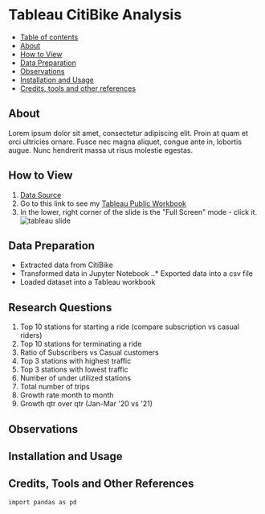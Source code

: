# Tableau CitiBike Analysis

-   [Table of contents](#table-of-contents)
-   [About](#about)
-   [How to View](#how-to-view)
-   [Data Preparation](#data-preparation)
-   [Observations](#observations)
-   [Installation and Usage](#installation-and-usage)
-   [Credits, tools and other references](#credits-tools-and-other-references)

## About
Lorem ipsum dolor sit amet, consectetur adipiscing elit. Proin at quam et orci
ultricies ornare. Fusce nec magna aliquet, congue ante in, lobortis augue. Nunc
hendrerit massa ut risus molestie egestas.


### 

## How to View
1. [Data Source](https://www.citibikenyc.com/system-data)
2. Go to this link to see my [Tableau Public Workbook](https://public.tableau.com/profile/...)
3. In the lower, right corner of the slide is the "Full Screen" mode - click it.
![tableau slide](https://github.com/speedracer05/...)

## Data Preparation
- Extracted data from CitiBike
- Transformed data in Jupyter Notebook
..* Exported data into a csv file
- Loaded dataset into a Tableau workbook

## Research Questions
1. Top 10 stations for starting a ride (compare subscription vs casual riders)
2. Top 10 stations for terminating a ride
3. Ratio of Subscribers vs Casual customers
4. Top 3 stations with highest traffic
5. Top 3 stations with lowest traffic
6. Number of under utilized stations
7. Total number of trips
8. Growth rate month to month
9. Growth qtr over qtr (Jan-Mar '20 vs '21)


## Observations

## Installation and Usage

## Credits, Tools and Other References

```bash
import pandas as pd
```
